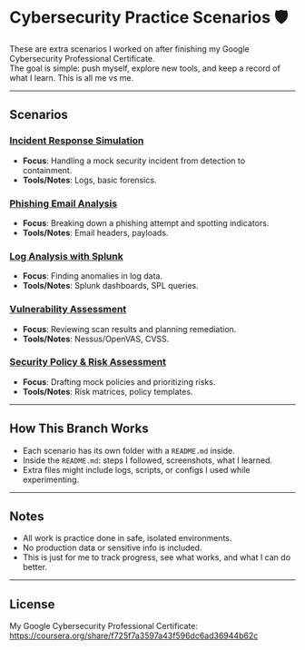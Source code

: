 # Cybersecurity Practice Scenarios 🛡️

These are extra scenarios I worked on after finishing my Google Cybersecurity Professional Certificate.  
The goal is simple: push myself, explore new tools, and keep a record of what I learn. This is all me vs me.

---

## Scenarios

### [Incident Response Simulation](./Incident_Response_Simulation)

- **Focus**: Handling a mock security incident from detection to containment.
- **Tools/Notes**: Logs, basic forensics.

### [Phishing Email Analysis](./Phishing_Email_Analysis)

- **Focus**: Breaking down a phishing attempt and spotting indicators.
- **Tools/Notes**: Email headers, payloads.

### [Log Analysis with Splunk](./Log_Analysis_with_Splunk)

- **Focus**: Finding anomalies in log data.
- **Tools/Notes**: Splunk dashboards, SPL queries.

### [Vulnerability Assessment](./Vulnerability_Assessment)

- **Focus**: Reviewing scan results and planning remediation.
- **Tools/Notes**: Nessus/OpenVAS, CVSS.

### [Security Policy & Risk Assessment](./Security_Policy_and_Risk_Assessment)

- **Focus**: Drafting mock policies and prioritizing risks.
- **Tools/Notes**: Risk matrices, policy templates.

---

## How This Branch Works

- Each scenario has its own folder with a `README.md` inside.
- Inside the `README.md`: steps I followed, screenshots, what I learned.
- Extra files might include logs, scripts, or configs I used while experimenting.

---

## Notes

- All work is practice done in safe, isolated environments.
- No production data or sensitive info is included.
- This is just for me to track progress, see what works, and what I can do better.

---

## License
My Google Cybersecurity Professional Certificate: 
https://coursera.org/share/f725f7a3597a43f596dc6ad36944b62c
